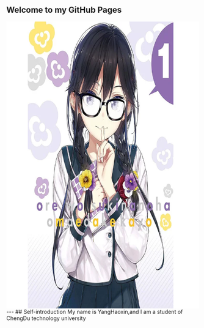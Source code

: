 ## Welcome to my GitHub Pages
<img src="ハナコトバ (花语)-戸松遥 (とまつ はるか).白石晴香 (しらいし はるか).三.jpg" width=750 height=750 align=center />
---
## Self-introduction
My name is YangHaoxin,and I am a student of ChengDu technology university
